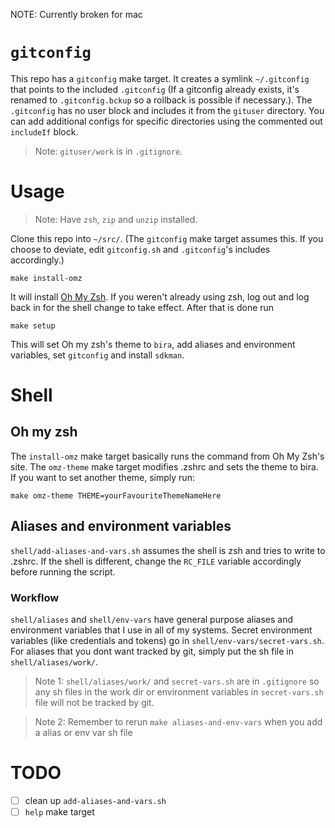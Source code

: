 NOTE: Currently broken for mac

# `gitconfig`

This repo has a `gitconfig` make target. It creates a symlink `~/.gitconfig` that points to the included `.gitconfig` (If a gitconfig already exists, it's renamed to `.gitconfig.bckup` so a rollback is possible if necessary.). The `.gitconfig` has no user block and includes it from the `gituser` directory. You can add additional configs for specific directories using the commented out `includeIf` block. 

> Note: `gituser/work` is in `.gitignore`. 

# Usage

> Note: Have `zsh`, `zip` and `unzip` installed.


Clone this repo into `~/src/`. (The `gitconfig` make target assumes this. If you choose to deviate, edit `gitconfig.sh` and `.gitconfig`'s includes accordingly.)

```
make install-omz
``` 

It will install [Oh My Zsh](https://ohmyz.sh/). If you weren't already using zsh, log out and log back in for the shell change to take effect. After that is done run 

```
make setup
```

This will set Oh my zsh's theme to `bira`, add aliases and environment variables, set `gitconfig` and install `sdkman`.

# Shell

## Oh my zsh

The `install-omz` make target basically runs the command from Oh My Zsh's site. The `omz-theme` make target modifies .zshrc and sets the theme to bira. If you want to set another theme, simply run: 
```
make omz-theme THEME=yourFavouriteThemeNameHere
```

## Aliases and environment variables

`shell/add-aliases-and-vars.sh` assumes the shell is zsh and tries to write to .zshrc. If the shell is different, change the `RC_FILE` variable accordingly before running the script.

### Workflow

`shell/aliases` and `shell/env-vars` have general purpose aliases and environment variables that I use in all of my systems. Secret environment variables (like credentials and tokens) go in `shell/env-vars/secret-vars.sh`. For aliases that you dont want tracked by git, simply put the sh file in `shell/aliases/work/`.

> Note 1: `shell/aliases/work/` and `secret-vars.sh` are in `.gitignore` so any sh files in the work dir or environment variables in `secret-vars.sh` file will not be tracked by git.

> Note 2: Remember to rerun `make aliases-and-env-vars` when you add a alias or env var sh file

# TODO

- [ ] clean up `add-aliases-and-vars.sh`
- [ ] `help` make target
